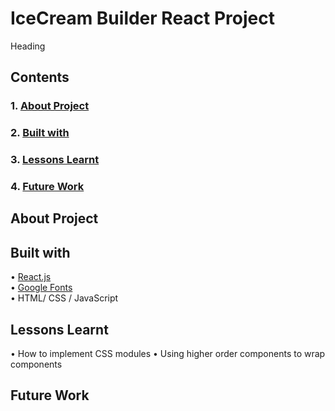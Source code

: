 # IceCream Builder React Project

Heading

## Contents

### 1. [About Project](#about-project)

### 2. [Built with](#built-with)

### 3. [Lessons Learnt](#lessons-learnt)

### 4. [Future Work](future-work)

## About Project

## Built with

• [React.js](https://reactjs.org/)\
• [Google Fonts](https://fonts.google.com/)\
• HTML/ CSS / JavaScript

## Lessons Learnt

• How to implement CSS modules
• Using higher order components to wrap components

## Future Work
